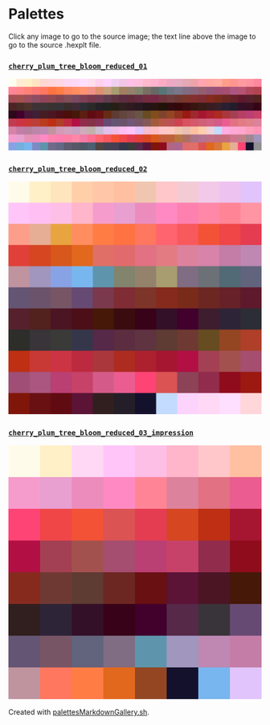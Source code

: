 # Palettes

Click any image to go to the source image; the text line above the image to go to the source .hexplt file.

### [`cherry_plum_tree_bloom_reduced_01`](cherry_plum_tree_bloom_reduced_01.hexplt)

[ ![cherry_plum_tree_bloom_reduced_01.png](cherry_plum_tree_bloom_reduced_01.png) ](cherry_plum_tree_bloom_reduced_01.png)

### [`cherry_plum_tree_bloom_reduced_02`](cherry_plum_tree_bloom_reduced_02.hexplt)

[ ![cherry_plum_tree_bloom_reduced_02.png](cherry_plum_tree_bloom_reduced_02.png) ](cherry_plum_tree_bloom_reduced_02.png)

### [`cherry_plum_tree_bloom_reduced_03_impression`](cherry_plum_tree_bloom_reduced_03_impression.hexplt)

[ ![cherry_plum_tree_bloom_reduced_03_impression.png](cherry_plum_tree_bloom_reduced_03_impression.png) ](cherry_plum_tree_bloom_reduced_03_impression.png)

Created with [palettesMarkdownGallery.sh](https://github.com/earthbound19/_ebDev/blob/master/scripts/palettesMarkdownGallery.sh).